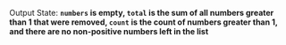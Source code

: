 Output State: **`numbers` is empty, `total` is the sum of all numbers greater than 1 that were removed, `count` is the count of numbers greater than 1, and there are no non-positive numbers left in the list**